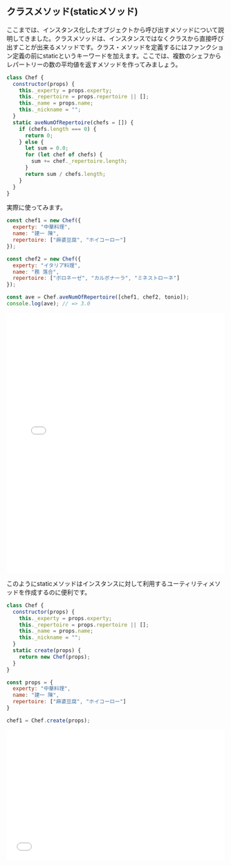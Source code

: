 ## クラスメソッド(staticメソッド)

ここまでは、インスタンス化したオブジェクトから呼び出すメソッドについて説明してきました。クラスメソッドは、インスタンスではなくクラスから直接呼び出すことが出来るメソッドです。クラス・メソッドを定義するにはファンクション定義の前にstaticというキーワードを加えます。ここでは、複数のシェフからレパートリーの数の平均値を返すメソッドを作ってみましょう。

```javascript
class Chef {
  constructor(props) {
    this._experty = props.experty;
    this._repertoire = props.repertoire || [];
    this._name = props.name;
    this._nickname = "";
  }
  static aveNumOfRepertoire(chefs = []) {
    if (chefs.length === 0) {
      return 0;
    } else {
      let sum = 0.0;
      for (let chef of chefs) {
        sum += chef._repertoire.length;
      }
      return sum / chefs.length;
    }
  }
}
```

実際に使ってみます。

```javascript
const chef1 = new Chef({
  experty: "中華料理",
  name: "建一 陳",
  repertoire: ["麻婆豆腐", "ホイコーロー"]
});

const chef2 = new Chef({
  experty: "イタリア料理",
  name: "務 落合",
  repertoire: ["ボロネーゼ", "カルボナーラ", "ミネストローネ"]
});

const ave = Chef.aveNumOfRepertoire([chef1, chef2, tonio]);
console.log(ave); // => 3.0
```

<iframe width="100%" height="600" src="//jsfiddle.net/codegrit_hiro/guy2tLom/embedded/js,result/dark/" allowfullscreen="allowfullscreen" allowpaymentrequest frameborder="0"></iframe>

このようにstaticメソッドはインスタンスに対して利用するユーティリティメソッドを作成するのに便利です。


```javascript
class Chef {
  constructor(props) {
    this._experty = props.experty;
    this._repertoire = props.repertoire || [];
    this._name = props.name;
    this._nickname = "";
  }
  static create(props) {
    return new Chef(props);
  }
}

const props = {
  experty: "中華料理",
  name: "建一 陳",
  repertoire: ["麻婆豆腐", "ホイコーロー"]
}

chef1 = Chef.create(props);
```

<iframe width="100%" height="300" src="//jsfiddle.net/codegrit_hiro/nucm50d3/3/embedded/js,result/dark/" allowfullscreen="allowfullscreen" allowpaymentrequest frameborder="0"></iframe>
